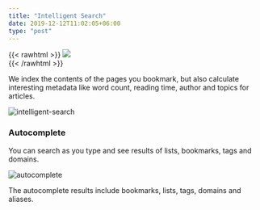 ```yaml
---
title: "Intelligent Search"
date: 2019-12-12T11:02:05+06:00
type: "post"
---
```


{{< rawhtml >}}
  <img class="inpage-hero" src="/images/search_comic.svg"/>
  <br/>
{{< /rawhtml >}}

We index the contents of the pages you bookmark, but also calculate interesting metadata like word count, reading time, author and topics for articles.

![intelligent-search](https://camo.githubusercontent.com/e41a0a12d5c01f74c83925cabb4db4115003c068/68747470733a2f2f692e696d6775722e636f6d2f324d6c786732332e706e67)


### Autocomplete

You can search as you type and see results of lists, bookmarks, tags and domains.

![autocomplete](https://camo.githubusercontent.com/e294eb6f5c0065fe19c473785c56ede938948f9c/68747470733a2f2f692e696d6775722e636f6d2f73474f444752502e676966)

The autocomplete results include bookmarks, lists, tags, domains and aliases.
